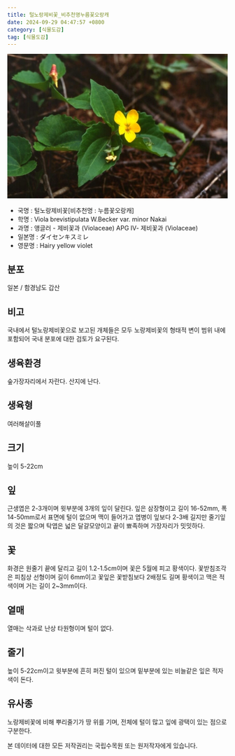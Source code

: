 ```yaml
---
title: 털노랑제비꽃_비추천명누름꽃오랑캐
date: 2024-09-29 04:47:57 +0800
category: [식물도감]
tag: [식물도감]
---
```




![털노랑제비꽃[비추천명 : 누름꽃오랑캐]](/assets/img/fileUpload/plants/basic/Violaceae/Viola/13503/1_th2.JPG)
- 국명 : 털노랑제비꽃[비추천명 : 누름꽃오랑캐]
- 학명 : Viola brevistipulata W.Becker var. minor Nakai
- 과명 : 앵글러 - 제비꽃과 (Violaceae) APG Ⅳ- 제비꽃과 (Violaceae)
- 일본명 : ダイセンキスミレ
- 영문명 : Hairy yellow violet


## 분포
일본 / 함경남도 갑산
## 비고
국내에서 털노랑제비꽃으로 보고된 개체들은 모두 노랑제비꽃의 형태적 변이 범위 내에 포함되어 국내 분포에 대한 검토가 요구된다. 
## 생육환경
숲가장자리에서 자란다. 산지에 난다.
## 생육형
여러해살이풀 
## 크기
높이 5-22cm
## 잎
근생엽은 2-3개이며 윗부분에 3개의 잎이 달린다. 잎은 삼장형이고 길이 16-52mm, 폭 14-50mm로서 표면에 털이 없으며 맥이 들어가고 엽병이 잎보다 2-3배 길지만 줄기잎의 것은 짧으며 탁엽은 넓은 달걀모양이고 끝이 뾰족하며 가장자리가 밋밋하다.
## 꽃
화경은 원줄기 끝에 달리고 길이 1.2-1.5cm이며 꽃은 5월에 피고 황색이다. 꽃받침조각은 피침상 선형이며 길이 6mm이고 꽃잎은 꽃받침보다 2배정도 길며 황색이고 맥은 적색이며 거는 길이 2~3mm이다.
## 열매
열매는 삭과로 난상 타원형이며 털이 없다.
## 줄기
높이 5-22cm이고 윗부분에 흔히 퍼진 털이 있으며 밑부분에 있는 비늘같은 잎은 적자색이 돈다.
## 유사종
노랑제비꽃에 비해 뿌리줄기가 땅 위를 기며, 전체에 털이 많고 잎에 광택이 있는 점으로 구분한다. 






본 데이터에 대한 모든 저작권리는 국립수목원 또는 원저작자에게 있습니다.
